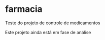 farmacia
========

Teste do projeto de controle de medicamentos

Este projeto ainda está em fase de análise
